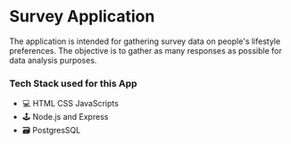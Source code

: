 # Survey Application

The application  is intended for gathering survey data on people's lifestyle
preferences. 
The objective is to gather as many responses as possible for data analysis purposes. 
### Tech Stack used for this App
* 💻 HTML CSS JavaScripts
* 🕹 Node.js and Express 
* 🗃 PostgresSQL

